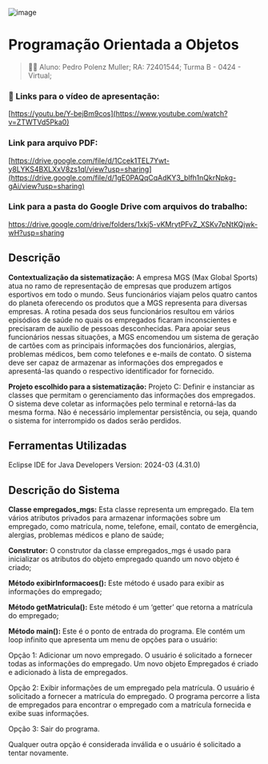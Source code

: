 ![image](https://github.com/ppmuller83/sistematizacao/assets/169911733/610366a6-ba0d-4773-9333-9052c20682a1)

# Programação Orientada a Objetos

> 👨‍🎓 Aluno: Pedro Polenz Muller;
RA: 72401544;
Turma B - 0424 - Virtual;

### :movie_camera: Links para o vídeo de apresentação:
[https://youtu.be/Y-bejBm9cos](https://www.youtube.com/watch?v=ZTWTVd5Pka0)

### Link para arquivo PDF:
[https://drive.google.com/file/d/1Ccek1TEL7Ywt-y8LYKS4BXLXxV8zs1ql/view?usp=sharing](https://drive.google.com/file/d/1gE0PAQqCqAdKY3_blfh1nQkrNpkg-gAi/view?usp=sharing)

### Link para a pasta do Google Drive com arquivos do trabalho:
https://drive.google.com/drive/folders/1xkj5-vKMrytPFvZ_XSKv7pNtKQjwk-wH?usp=sharing

## Descrição
**Contextualização da sistematização:** A empresa MGS (Max Global Sports) atua no ramo de representação de empresas que produzem artigos esportivos em todo o mundo. Seus funcionários viajam pelos quatro cantos do planeta oferecendo os produtos que a MGS representa para diversas empresas. A rotina pesada dos seus funcionários resultou em vários episódios de saúde no quais os empregados ficaram inconscientes e precisaram de auxílio de pessoas desconhecidas. Para apoiar seus funcionários nessas situações, a MGS encomendou um sistema de geração de cartões com as principais informações dos funcionários, alergias, problemas médicos, bem como telefones e e-mails de contato. O sistema deve ser capaz de armazenar as informações dos empregados e apresentá-las quando o respectivo identificador for fornecido.

**Projeto escolhido para a sistematização:** Projeto C:  Definir e instanciar as classes que permitam o gerenciamento das informações dos empregados. O sistema deve coletar as informações pelo terminal e retorná-las da mesma forma. Não é necessário implementar persistência, ou seja, quando o sistema for interrompido os dados serão perdidos.


## Ferramentas Utilizadas
Eclipse IDE for Java Developers 
Version: 2024-03 (4.31.0)

## Descrição do Sistema

**Classe empregados_mgs:** Esta classe representa um empregado. Ela tem vários atributos privados para armazenar informações sobre um empregado, como matrícula, nome, telefone, email, contato de emergência, alergias, problemas médicos e plano de saúde;

**Construtor:** O construtor da classe empregados_mgs é usado para inicializar os atributos do objeto empregado quando um novo objeto é criado;

**Método exibirInformacoes():** Este método é usado para exibir as informações do empregado;

**Método getMatricula():** Este método é um ‘getter’ que retorna a matrícula do empregado;

**Método main():** Este é o ponto de entrada do programa. Ele contém um loop infinito que apresenta um menu de opções para o usuário:

Opção 1: Adicionar um novo empregado. O usuário é solicitado a fornecer todas as informações do empregado. Um novo objeto Empregados é criado e adicionado à lista de empregados.

Opção 2: Exibir informações de um empregado pela matrícula. O usuário é solicitado a fornecer a matrícula do empregado. O programa percorre a lista de empregados para encontrar o empregado com a matrícula fornecida e exibe suas informações.

Opção 3: Sair do programa.

Qualquer outra opção é considerada inválida e o usuário é solicitado a tentar novamente.
